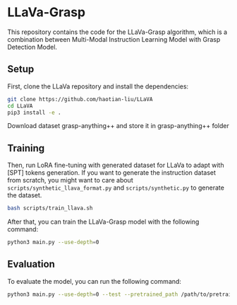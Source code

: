 # LLaVa-Grasp

This repository contains the code for the LLaVa-Grasp algorithm, which is a combination between Multi-Modal Instruction Learning Model with Grasp Detection Model.

## Setup
First, clone the LLaVa repository and install the dependencies:
```bash
git clone https://github.com/haotian-liu/LLaVA
cd LLaVA
pip3 install -e .
```

Download dataset grasp-anything++ and store it in grasp-anything++ folder

## Training

Then, run LoRA fine-tuning with generated dataset for LLaVa to adapt with [SPT] tokens generation. If you want to generate the instruction dataset from scratch, you might want to care about `scripts/synthetic_llava_format.py` and `scripts/synthetic.py` to generate the dataset.
```bash
bash scripts/train_llava.sh
```

After that, you can train the LLaVa-Grasp model with the following command:
```bash
python3 main.py --use-depth=0
```

## Evaluation
To evaluate the model, you can run the following command:
```bash
python3 main.py --use-depth=0 --test --pretrained_path /path/to/pretrained/model
```

